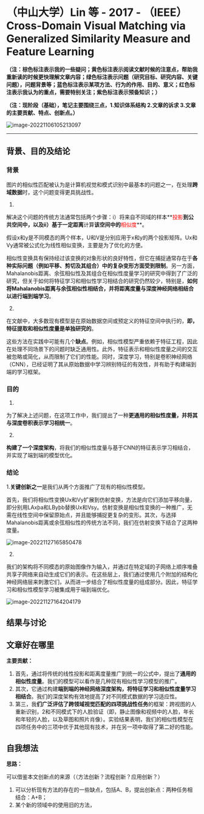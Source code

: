 # （中山大学）Lin 等 - 2017 - （IEEE）Cross-Domain Visual Matching via Generalized Similarity Measure and Feature Learning

**（注：棕色标注表示我的一些疑问；黄色标注表示阅读文献时候的注意点，帮助我重新读的时候更快理解文章内容；绿色标注表示问题（研究目标、研究内容、关键问题），问题背景等；蓝色标注表示某项方法、行为的作用、目的、意义；红色标注表示我认为的重点，需要特别关注；紫色标注表示预备知识；）**

**（注：现阶段（基础），笔记主要围绕三点，1.知识体系结构  2.文章的诉求  3.文章的主要贡献、特点、创新点。）**

![image-20221106105213097](C:\Users\admin\AppData\Roaming\Typora\typora-user-images\image-20221106105213097.png)

------

## 背景、目的及结论

### **背景**

图片的相似性匹配被认为是计算机视觉和模式识别中最基本的问题之一，在处理**跨域数据**时，这个问题变得更具挑战性。

1.

解决这个问题的传统方法通常包括两个步骤：i）将来自不同域的样本**<font color='red'>投影</font>**到公共空间中，以及ii）基于一定距离**计算**该空间中的**<font color='red'>相似度</font>**。

假设x和y是不同模态的两个样本，U和V是分别应用于x和y的两个投影矩阵。Ux和Vy通常被公式化为线性相似变换，主要是为了优化的方便。

相似性变换具有保持经过该变换的对象形状的良好特性，但它在捕捉通常存在于**各种实际问题（例如平移、剪切及其组合）中的复杂变形方面受到限制**。另一方面，Mahalanobis距离、余弦相似性及其组合在相似性度量学习的研究中得到了广泛的研究，但关于如何将特征学习和相似性学习相结合的研究仍然较少，特别是，**如何将Mahalanobis距离与余弦相似性相结合，并将距离度量与深度神经网络相结合以进行端到端学习**。



2.

在文献中，大多数现有模型是在原始数据空间或预定义的特征空间中执行的，**即，特征提取和相似性度量是单独研究的**。

这些方法在实践中可能有几个**缺点**。例如，相似性模型严重依赖于特征工程，因此在处理不同场景下的问题时缺乏通用性。此外，特征表示和相似性度量之间的交互被忽略或简化，从而限制了它们的性能。同时，深度学习，特别是卷积神经网络（CNN），已经证明了其从原始数据中学习辨别特征的有效性，并有助于构建端到端的学习框架。



### **目的**

1.

为了解决上述问题，在这项工作中，我们提出了一种**更通用的相似性度量，并将其与深度卷积表示学习相统一**。



2.

**构建了一个深度架构**，将我们的相似性度量与基于CNN的特征表示学习相结合，并实现了端到端的模型优化。



### **结论**

1.**关键创新之一**是我们从两个方面推广了现有的相似性模型。

首先，我们将相似性变换Ux和Vy扩展到仿射变换，方法是向它们添加平移向量，即分别用LAxþa和LByþb替换Ux和Vsy。仿射变换是相似性变换的一种推广，无需在线性空间中保留原始点，并且能够捕捉更复杂的变形。其次，与选择Mahalanobis距离或余弦相似性的传统方法不同，我们在仿射变换下结合了这两种度量。

![image-20221127165850478](C:\Users\admin\AppData\Roaming\Typora\typora-user-images\image-20221127165850478.png)



2.

我们的架构将不同模态的原始图像作为输入，并通过在特定域的子网络上顺序堆叠共享子网络来自动生成它们的表示。在这些层上，我们通过使用几个附加的结构化神经网络层来刺激它们，从而进一步结合了相似性度量的组成部分。因此，特征学习和相似性模型学习被集成用于端到端优化。

![image-20221127164204179](C:\Users\admin\AppData\Roaming\Typora\typora-user-images\image-20221127164204179.png)



## 结果与讨论



## 文章好在哪里

**主要贡献：**

1. 首先，通过将传统的线性投影和距离度量推广到统一的公式中，提出了**通用的相似性度量**。我们的模型可以看作是几种现有相似性学习模型的推广。
2. 其次，它通过构建**端到端的神经网络深度架构，将特征学习和相似性度量学习相结合**。我们的深度架构有效地提高了对不同模式数据的学习适应性。
3. 第三，我**们广泛评估了跨领域视觉匹配的四项挑战性任务**的框架：跨视图的人重新识别，2和不同模式下的人脸验证（即，静止图像和视频中的人脸，年长和年轻的人脸，以及草图和照片肖像）。实验结果表明，我们的相似性模型在四项任务中的三项中优于其他现有技术，并在另一项中取得了第二好的性能。



## 自我想法

**思路：**

可以借鉴本文创新点的来源（（方法创新？流程创新？应用创新？）

1. 可以分析现有方法的存在的一些缺点，包括A、B，提出创新点：两种任务相结合：A+B；
2. 某个新的领域中的使用旧的方法，